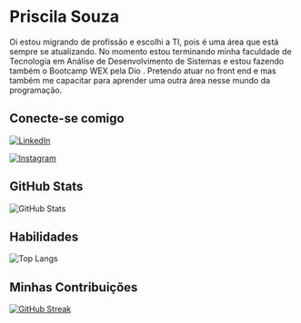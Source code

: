 # Priscila Souza
Oi estou migrando de profissão e escolhi a TI, pois é uma área que está sempre se atualizando. No momento estou terminando minha faculdade de Tecnologia em Análise de Desenvolvimento de Sistemas e estou fazendo também o Bootcamp WEX pela Dio . Pretendo atuar no front end e mas também me capacitar para aprender uma outra área nesse mundo da programação.

## Conecte-se comigo
[![LinkedIn](https://img.shields.io/badge/LinkedIn-000?style=for-the-badge&logo=linkedin&logoColor=0E76A8)](https://www.linkedin.com/in/priscilaos87/)

[![Instagram](https://img.shields.io/badge/Instagram-000?style=for-the-badge&logo=instagram)](https://www.instagram.com/pritty87/)

## GitHub Stats
![GitHub Stats](https://github-readme-stats.vercel.app/api?username=Priscilagit&theme=transparent&bg_color=000&border_color=30A3DC&show_icons=true&icon_color=30A3DC&title_color=E94D5F&text_color=FFF)

## Habilidades
![Top Langs](https://github-readme-stats-git-masterrstaa-rickstaa.vercel.app/api/top-langs/?username=Priscilagit&bg_color=000&border_color=30A3DC&title_color=E94D5F&text_color=FFF)

## Minhas Contribuições

[![GitHub Streak](https://streak-stats.demolab.com/?user=Priscilagit&theme=bear&background=000&border=30A3DC&dates=FFF)](https://git.io/streak-stats)
